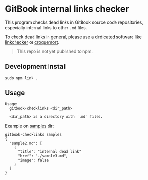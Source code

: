 # GitBook internal links checker

This program checks dead links in GitBook source code repositories, especially internal links to other `.md` files.

To check dead links in general, please use a dedicated software
like [linkchecker](https://github.com/wummel/linkchecker) or [croquemort](https://github.com/davidbgk/croquemort).

> This repo is not yet published to npm.

## Development install

```
sudo npm link .
```

## Usage

```
Usage:
  gitbook-checklinks <dir_path>

  <dir_path> is a directory with `.md` files.
```

Example on [samples](samples) dir:

```
gitbook-checklinks samples
{
  "sample2.md": [
    {
      "title": "internal dead link",
      "href": "./sample3.md",
      "image": false
    }
  ]
}
```
